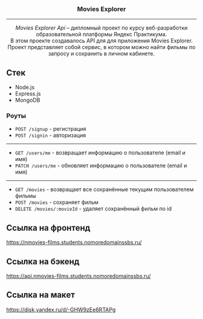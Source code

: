 <h3 align="center">Movies Explorer</h3>

---

<p align="center"> <i>Movies Explorer Api</i> – дипломный проект по курсу веб-разработки образовательной платформы Яндекс Практикума.
    <br>
    В этом проекте создавалось API для для приложения Movies Explorer. Проект представляет собой сервис, в котором можно найти фильмы по запросу и сохранить в личном кабинете.
</p>

## Стек

* Node.js
* Express.js
* MongoDB

### Роуты

* ```POST /signup``` - регистрация
* ```POST /signin``` - авторизация
***
* ```GET /users/me``` - возвращает информацию о пользователе (email и имя)
* ```PATCH /users/me``` - обновляет информацию о пользователе (email и имя)
***
* ```GET /movies``` - возвращает все сохранённые текущим  пользователем фильмы
* ```POST /movies``` - сохраняет фильм
* ```DELETE /movies/:movieId``` - удаляет сохранённый фильм по id

## Ссылка на фронтенд<br>
https://nmovies-films.students.nomoredomainssbs.ru/

## Ссылка на бэкенд<br>
https://api.nmovies-films.students.nomoredomainssbs.ru/

## Ссылка на макет<br>
https://disk.yandex.ru/d/-GHW9zEe6RTAPg
